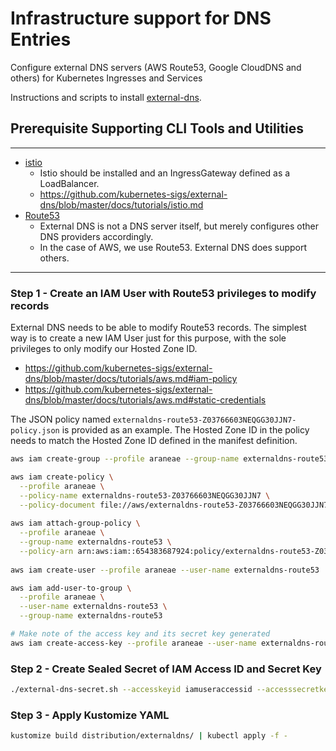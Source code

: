 # Infrastructure support for DNS Entries

Configure external DNS servers (AWS Route53, Google CloudDNS and others) for Kubernetes Ingresses and Services

Instructions and scripts to install [external-dns](https://github.com/kubernetes-sigs/external-dns).

## Prerequisite Supporting CLI Tools and Utilities

--------------------------------------------
* [istio](https://istio.io)
  * Istio should be installed and an IngressGateway defined as a LoadBalancer.
  * https://github.com/kubernetes-sigs/external-dns/blob/master/docs/tutorials/istio.md
* [Route53](https://aws.amazon.com/route53/)
  * External DNS is not a DNS server itself, but merely configures other DNS providers accordingly.
  * In the case of AWS, we use Route53. External DNS does support others.
--------------------------------------------

### Step 1 - Create an IAM User with Route53 privileges to modify records
External DNS needs to be able to modify Route53 records. The simplest way is to create a new IAM User just for 
this purpose, with the sole privileges to only modify our Hosted Zone ID.

* https://github.com/kubernetes-sigs/external-dns/blob/master/docs/tutorials/aws.md#iam-policy
* https://github.com/kubernetes-sigs/external-dns/blob/master/docs/tutorials/aws.md#static-credentials

The JSON policy named `externaldns-route53-Z03766603NEQGG30JJN7-policy.json` is provided as an example. The 
Hosted Zone ID in the policy needs to match the Hosted Zone ID defined in the manifest definition.
```bash
aws iam create-group --profile araneae --group-name externaldns-route53

aws iam create-policy \
  --profile araneae \
  --policy-name externaldns-route53-Z03766603NEQGG30JJN7 \
  --policy-document file://aws/externaldns-route53-Z03766603NEQGG30JJN7-policy.json
  
aws iam attach-group-policy \
  --profile araneae \
  --group-name externaldns-route53 \
  --policy-arn arn:aws:iam::654383687924:policy/externaldns-route53-Z03766603NEQGG30JJN7
  
aws iam create-user --profile araneae --user-name externaldns-route53

aws iam add-user-to-group \
  --profile araneae \
  --user-name externaldns-route53 \
  --group-name externaldns-route53

# Make note of the access key and its secret key generated 
aws iam create-access-key --profile araneae --user-name externaldns-route53
```

### Step 2 - Create Sealed Secret of IAM Access ID and Secret Key
```bash
./external-dns-secret.sh --accesskeyid iamuseraccessid --accesssecretkey iamuseraccesssecretkey
```

### Step 3 - Apply Kustomize YAML
```bash
kustomize build distribution/externaldns/ | kubectl apply -f -
```